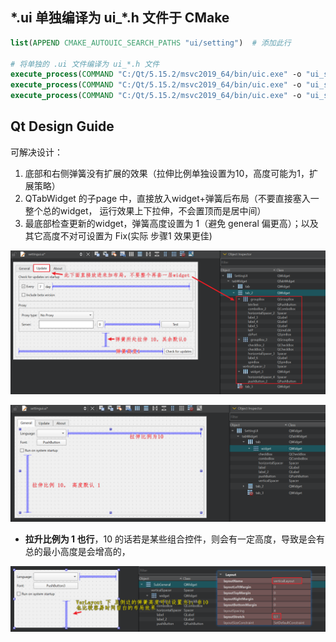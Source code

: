 

## \*.ui 单独编译为 ui_\*.h 文件于 CMake

```cmake
list(APPEND CMAKE_AUTOUIC_SEARCH_PATHS "ui/setting")  # 添加此行

# 将单独的 .ui 文件编译为 ui_*.h 文件
execute_process(COMMAND "C:/Qt/5.15.2/msvc2019_64/bin/uic.exe" -o "ui_sub_general.h" "sub_general.ui")
execute_process(COMMAND "C:/Qt/5.15.2/msvc2019_64/bin/uic.exe" -o "ui_sub_update.h" "sub_update.ui")
execute_process(COMMAND "C:/Qt/5.15.2/msvc2019_64/bin/uic.exe" -o "ui_sub_about.h" "sub_about.ui")
```



## Qt Design Guide

可解决设计：

1. 底部和右侧弹簧没有扩展的效果（拉伸比例单独设置为10，高度可能为1，扩展策略）
2. QTabWidget 的子page 中，直接放入widget+弹簧后布局（不要直接塞入一整个总的widget， 运行效果上下拉伸，不会置顶而是居中间）
3. 最底部检查更新的widget，弹簧高度设置为 1（避免 general 偏更高）；以及其它高度不对可设置为 Fix(实际 步骤1 效果更佳)

![image-20240809122245213](./assets/image-20240809122245213.png)

![image-20240809122251844](./assets/image-20240809122251844.png)



- **拉升比例为 1 也行**，10 的话若是某些组合控件，则会有一定高度，导致是会有总的最小高度是会增高的，

![image-20240809153051696](./assets/image-20240809153051696.png)